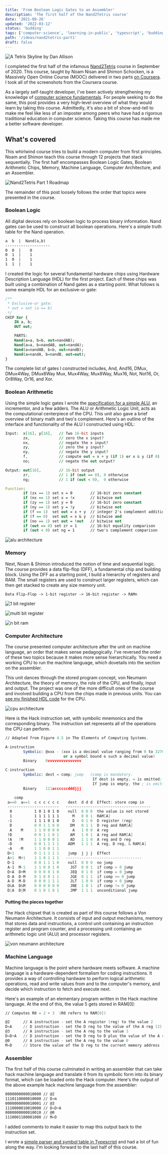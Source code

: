 ```yaml
---
title: 'From Boolean Logic Gates to an Assembler'
description: 'The first half of the Nand2Tetris course'
date: '2021-09-26'
updated: '2022-03-12'
status: 'budding'
tags: ['computer-science', 'learning-in-public', 'typescript', 'budding-🌿']
path: '/ideas/nand2tetris-part1'
draft: false
---
```


![A Tetris Skyline by Dan Allison](tetris.jpeg)

I completed the first half of the infamous [Nand2Tetris](https://www.nand2tetris.org/) course in September of 2020. This course, taught by Noam Nisan and Shimon Schocken, is a Massively Open Online Course (MOOC) delivered in two parts [on Coursera](https://www.coursera.org/learn/build-a-computer/home). I took all of the screenshots from the Coursera course.

As a largely self-taught developer, I've been actively strengthening my knowledge of [computer science fundamentals](https://teachyourselfcs.com/). For people seeking to do the same, this post provides a very high-level overview of what they would learn by taking this course. Admittedly, it's also a bit of show-and-tell to make me feel like less of an imposter among peers who have had a rigorous traditional education in computer science. Taking this course has made me a better software developer.

## What's covered

This whirlwind course tries to build a modern computer from first principles. Noam and Shimon teach this course through 12 projects that stack sequentially. The first half encompasses Boolean Logic Gates, Boolean Arithmetic Chips, Memory, Machine Language, Computer Architecture, and an Assembler.

![Nand2Tetris Part 1 Roadmap](nand2tetris-part1.png)

The remainder of this post loosely follows the order that topics were presented in the course.

### Boolean Logic

All digital devices rely on boolean logic to process binary information. Nand gates can be used to construct all boolean operations. Here's a simple truth table for the Nand operation.

```txt
a  b  |  Nand(a,b)
--------------------
0  0  |    0
0  1  |    1
1  0  |    1
1  1  |    1
```

I created the logic for several fundamental hardware chips using Hardware Description Language (HDL) for the first project. Each of these chips was built using a combination of Nand gates as a starting point. What follows is some example HDL for an exclusive-or gate:

```VHDL
/**
 * Exclusive-or gate:
 * out = not (a == b)
 */
CHIP Xor {
    IN a, b;
    OUT out;

    PARTS:
    Nand(a=a, b=b, out=nandAB);
    Nand(a=a, b=nandAB, out=nandA);
    Nand(a=nandAB, b=b, out=nandB);
    Nand(a=nandA, b=nandB, out=out);
}
```

The complete list of gates I constructed includes, And, And16, DMux, DMux4Way, DMux8Way Mux, Mux4Way, Mux8Way, Mux16, Not, Not16, Or, Or8Way, Or16, and Xor.

### Boolean Arithmetic

Using the simple logic gates I wrote the [specification for a simple ALU](https://github.com/tylercrosse/nand2tetris/blob/main/projects/02/ALU.hdl), an incrementor, and a few adders. The ALU or Arithmetic Logic Unit, acts as the computational centerpiece of the CPU. This unit also gave a brief overview of binary math and two's complement. Here's an outline of the interface and functionality of the ALU I constructed using HDL:

```VHDL
Input:  x[16], y[16],   // Two 16-bit inputs
        zx,             // zero the x input?
        nx,             // negate the x input?
        zy,             // zero the y input?
        ny,             // negate the y input?
        f,              // compute out = x + y (if 1) or x & y (if 0)
        no;             // negate the out output?

Output: out[16],        // 16-bit output
        zr,             // 1 if (out == 0), 0 otherwise
        ng;             // 1 if (out < 0),  0 otherwise

Function:
        if (zx == 1) set x = 0        // 16-bit zero constant
        if (nx == 1) set x = !x       // bitwise not
        if (zy == 1) set y = 0        // 16-bit zero constant
        if (ny == 1) set y = !y       // bitwise not
        if (f == 1)  set out = x + y  // integer 2's complement addition
        if (f == 0)  set out = x & y  // bitwise and
        if (no == 1) set out = !out   // bitwise not
        if (out == 0) set zr = 1      // 16-bit equality comparison
        if (out < 0) set ng = 1       // two's complement comparison
```

![alu architecture](alu.png)

### Memory

Next, Noam & Shimon introduced the notion of time and sequential logic. The course provides a data flip-flop (DFF), a fundamental chip and building block. Using the DFF as a starting point, I build a hierarchy of registers and RAM. The small registers are used to construct larger registers, which can then get stacked to create any size memory unit.

```
Data Flip-Flop -> 1-bit register -> 16-bit register -> RAMn
```

![1 bit register](1-bit-register.png)

![multi bit register](multi-bit-register.png)

![n bit ram](n-bit-ram.png)

### Computer Architecture

The course presented computer architecture after the unit on machine language, an order that makes sense pedagogically. I've reversed the order of these two topics because it makes more sense hierarchically. You need a working CPU to run the machine language, which dovetails into the section on the assembler.

This unit dances through the stored program concept, von Neumann Architecture, the theory of memory, the role of the CPU, and finally, input and output. The project was one of the more difficult ones of the course and involved building a CPU from the chips made in previous units. You can [see my finished HDL code](https://github.com/tylercrosse/nand2tetris/blob/main/projects/05/CPU.hdl) for the CPU.

![cpu architecture](cpu-architecture.png)

Here is the Hack instruction set, with symbolic mnemonics and the corresponding binary. The instruction set represents all of the operations the CPU can perform.

```nasm
// Adapted from Figure 4.5 in The Elements of Computing Systems.

A-instruction
        Symbolic: @xxx - (xxx is a decimal value ranging from 0 to 32767,
                          or a symbol bound o such a decimal value)
        Binary    0vvvvvvvvvvvvvvv

C-instruction
        Symbolic: dest = comp; jump   (comp is mandatory.
                                       If dest is empty, = is omitted;
                                       If jump is empty, the ; is omitted)
        Binary    111accccccdddjjj

    comp
 a==0  a==1  c c c c c c    dest  d d d  Effect: store comp in
 -----------------------   --------------------------------------
  0          1 0 1 0 1 0    null  0 0 0  the value is not stored
  1          1 1 1 1 1 1      M   0 0 1  RAM[A]
 -1          1 1 1 0 1 0      D   0 1 0  D register (reg)
  D          0 0 1 1 0 0     DM   0 1 1  D reg and RAM[A]
  A    M     1 1 0 0 0 0      A   1 0 0  A reg
 !D          0 0 1 1 0 1     AM   1 0 1  A reg and RAM[A]
 !A   !M     1 1 0 0 0 1     AD   1 1 0  A reg and D reg
 -D          0 0 1 1 1 1    ADM   1 1 1  A reg, D reg, & RAM[A]
 -A   -M     1 1 0 0 1 1
 D+1         0 1 1 1 1 1    jump  j j j  Effect
 A+1  M+1    1 1 0 1 1 1   ----------------------------------
 D-1         0 0 1 1 1 0    null  0 0 0  no jump
 A-1  M-1    1 1 0 0 1 0     JGT  0 0 1  if comp > 0 jump
 D+A  D+M    0 0 0 0 1 0     JEQ  0 1 0  if comp = 0 jump
 D-A  D-M    0 1 0 0 1 1     JGE  0 1 1  if comp >= 0 jump
 A-D  M-D    0 0 0 1 1 1     JLT  1 0 0  if comp < 0 jump
 D&A  D&M    0 0 0 0 0 0     JNE  1 0 1  if comp != 0 jump
 D|A  D|M    0 1 0 1 0 1     JMP  1 1 1  unconditional jump
```

#### Putting the pieces together

The Hack chipset that is created as part of this course follows a Von Neumann Architecture. It consists of input and output mechanisms, memory that stores data and instructions, a control unit containing an instruction register and program counter, and a processing unit containing an arithmetic logic unit (ALU) and processor registers.

![von neumann architecture](von-neumann-architecture.png)

### Machine Language

Machine language is the point where hardware meets software. A machine language is a hardware-dependent formalism for coding instructions. It provides a way of controlling hardware to perform logical arithmetic operations, read and write values from and to the computer's memory, and decide which instruction to fetch and execute next.

Here's an example of an elementary program written in the Hack machine language. At the end of this, the value 5 gets stored in RAM[0]:

```nasm
// Computes R0 = 2 + 3  (R0 refers to RAM[0])

@2      // A instruction - set the A register (reg) to the value 2
D=A     // D instruction - set the D reg to the value of the A reg (2)
@3      // A instruction - set the A reg to the value 3
D=D+A   // D instruction - set the D reg to D plus the value of the A reg (3)
@0      // A instruction - set the A reg to the value 0
M=D     // Store the value of the D reg to the current memory address (0)
```

### Assembler

The first half of this course culminated in writing an assembler that can take hack machine language and translate it from its symbolic form into its binary format, which can be loaded onto the Hack computer. Here's the output of the above example hack machine language from the assembler:

```nasm
0000000000010000 // @2
1110110000010000 // D=m
0000000000010001 // @3
1110000010010000 // D=D+A
0000000000010010 // @0
1110001100001000 // M=D
```

I added comments to make it easier to map this output back to the instruction set.

I wrote a [simple parser and symbol table in Typescript](https://github.com/tylercrosse/nand2tetris/blob/main/projects/06/AssemblerTS) and had a lot of fun along the way. I'm looking forward to the last half of this course.
